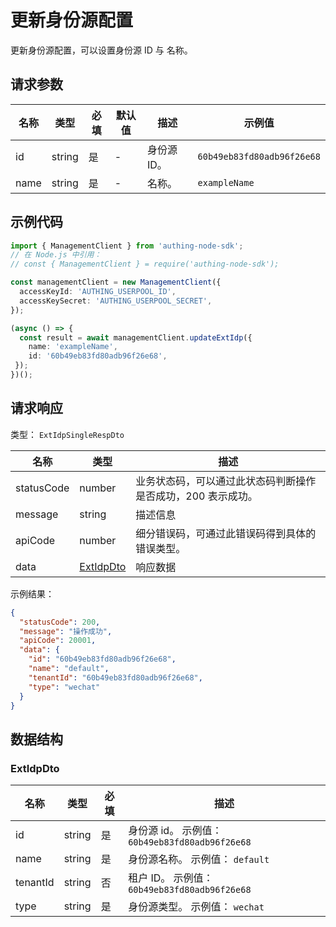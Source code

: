 # 更新身份源配置

<!--
  警告⚠️：
  不要直接修改该文档，
  https://github.com/Authing/authing-docs-factory
  使用该项目进行生成
-->

<LastUpdated />

更新身份源配置，可以设置身份源 ID 与 名称。

## 请求参数

| 名称 | 类型 | 必填 | 默认值 | 描述 | 示例值 |
| ---- | ---- | ---- | ---- | ---- | ---- |
| id | string | 是 | - | 身份源 ID。   | `60b49eb83fd80adb96f26e68` |
| name | string | 是 | - | 名称。   | `exampleName` |


## 示例代码

```ts
import { ManagementClient } from 'authing-node-sdk';
// 在 Node.js 中引用：
// const { ManagementClient } = require('authing-node-sdk');

const managementClient = new ManagementClient({
  accessKeyId: 'AUTHING_USERPOOL_ID',
  accessKeySecret: 'AUTHING_USERPOOL_SECRET',
});

(async () => {
  const result = await managementClient.updateExtIdp({
    name: 'exampleName',
    id: '60b49eb83fd80adb96f26e68',
 });
})();
```



## 请求响应

类型： `ExtIdpSingleRespDto`

| 名称 | 类型 | 描述 |
| ---- | ---- | ---- |
| statusCode | number | 业务状态码，可以通过此状态码判断操作是否成功，200 表示成功。 |
| message | string | 描述信息 |
| apiCode | number | 细分错误码，可通过此错误码得到具体的错误类型。 |
| data | <a href="#ExtIdpDto">ExtIdpDto</a> | 响应数据 |



示例结果：

```json
{
  "statusCode": 200,
  "message": "操作成功",
  "apiCode": 20001,
  "data": {
    "id": "60b49eb83fd80adb96f26e68",
    "name": "default",
    "tenantId": "60b49eb83fd80adb96f26e68",
    "type": "wechat"
  }
}
```

## 数据结构


### <a id="ExtIdpDto"></a> ExtIdpDto

| 名称 | 类型 | 必填 | 描述 |
| ---- |  ---- | ---- | ---- |
| id | string | 是 | 身份源 id。 示例值： `60b49eb83fd80adb96f26e68`  |
| name | string | 是 | 身份源名称。 示例值： `default`  |
| tenantId | string | 否 | 租户 ID。 示例值： `60b49eb83fd80adb96f26e68`  |
| type | string | 是 | 身份源类型。 示例值： `wechat`  |



